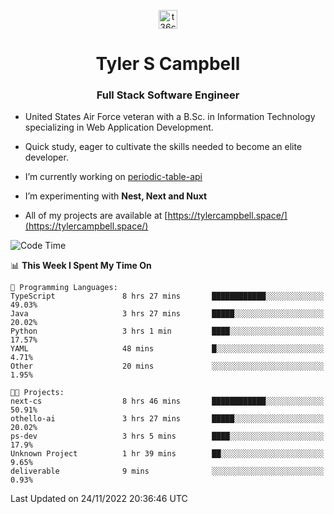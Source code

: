 <p align="center">
<a href="https://www.linkedin.com/in/t36campbell" target="blank"><img align="center" src="https://ik.imagekit.io/t36campbell/Portfolio/linkedin.png.original_m8bbGgPh6.png" alt="t36campbell" height="30" width="30" /></a>
</p>
<h1 align="center">Tyler S Campbell</h1>
<h3 align="center">Full Stack Software Engineer</h3>

* United States Air Force veteran with a B.Sc. in Information Technology specializing in Web Application Development. 

* Quick study, eager to cultivate the skills needed to become an elite developer.

* I’m currently working on [periodic-table-api](https://github.com/t36campbell/periodic-table-api)

* I’m experimenting with **Nest, Next and Nuxt**

* All of my projects are available at [https://tylercampbell.space/](https://tylercampbell.space/)

<!--START_SECTION:waka-->
![Code Time](http://img.shields.io/badge/Code%20Time-2%2C010%20hrs%2026%20mins-blue)

📊 **This Week I Spent My Time On** 

```text
💬 Programming Languages: 
TypeScript               8 hrs 27 mins       ████████████░░░░░░░░░░░░░   49.03% 
Java                     3 hrs 27 mins       █████░░░░░░░░░░░░░░░░░░░░   20.02% 
Python                   3 hrs 1 min         ████░░░░░░░░░░░░░░░░░░░░░   17.57% 
YAML                     48 mins             █░░░░░░░░░░░░░░░░░░░░░░░░   4.71% 
Other                    20 mins             ░░░░░░░░░░░░░░░░░░░░░░░░░   1.95%

🐱‍💻 Projects: 
next-cs                  8 hrs 46 mins       ████████████░░░░░░░░░░░░░   50.91% 
othello-ai               3 hrs 27 mins       █████░░░░░░░░░░░░░░░░░░░░   20.02% 
ps-dev                   3 hrs 5 mins        ████░░░░░░░░░░░░░░░░░░░░░   17.9% 
Unknown Project          1 hr 39 mins        ██░░░░░░░░░░░░░░░░░░░░░░░   9.65% 
deliverable              9 mins              ░░░░░░░░░░░░░░░░░░░░░░░░░   0.93%

```


 Last Updated on 24/11/2022 20:36:46 UTC
<!--END_SECTION:waka-->
